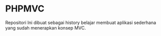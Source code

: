 # PHPMVC
Repositori Ini dibuat sebagai history belajar membuat aplikasi sederhana yang sudah menerapkan konsep MVC.